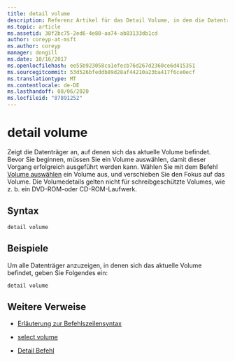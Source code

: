 ```yaml
---
title: detail volume
description: Referenz Artikel für das Detail Volume, in dem die Datenträger angezeigt werden, auf denen sich das aktuelle Volume befindet.
ms.topic: article
ms.assetid: 38f2bc75-2ed6-4e80-aa74-ab83133db1cd
author: coreyp-at-msft
ms.author: coreyp
manager: dongill
ms.date: 10/16/2017
ms.openlocfilehash: ee55b923058ca1efecb76d267d2360ce6d415351
ms.sourcegitcommit: 53d526bfeddb89d28af44210a23ba417f6ce0ecf
ms.translationtype: MT
ms.contentlocale: de-DE
ms.lasthandoff: 08/06/2020
ms.locfileid: "87891252"
---
```

# <a name="detail-volume"></a>detail volume

Zeigt die Datenträger an, auf denen sich das aktuelle Volume befindet. Bevor Sie beginnen, müssen Sie ein Volume auswählen, damit dieser Vorgang erfolgreich ausgeführt werden kann. Wählen Sie mit dem Befehl [Volume auswählen](select-volume.md) ein Volume aus, und verschieben Sie den Fokus auf das Volume. Die Volumedetails gelten nicht für schreibgeschützte Volumes, wie z. b. ein DVD-ROM-oder CD-ROM-Laufwerk.

## <a name="syntax"></a>Syntax

```
detail volume
```

## <a name="examples"></a>Beispiele

Um alle Datenträger anzuzeigen, in denen sich das aktuelle Volume befindet, geben Sie Folgendes ein:

```
detail volume
```

## <a name="additional-references"></a>Weitere Verweise

- [Erläuterung zur Befehlszeilensyntax](command-line-syntax-key.md)

- [select volume](select-volume.md)

- [Detail Befehl](detail.md)